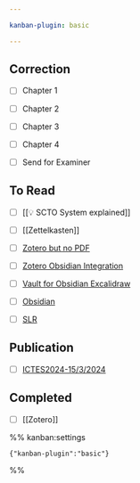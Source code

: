```yaml
---

kanban-plugin: basic

---
```


## Correction

- [ ] Chapter 1
- [ ] Chapter 2
- [ ] Chapter 3
- [ ] Chapter 4
- [ ] Send for Examiner


## To Read

- [ ] [[💡 SCTO System explained]]
- [ ] [[Zettelkasten]]
- [ ] [Zotero but no PDF](https://forum.obsidian.md/t/zotero-but-no-pdfs-in-vault/74496)
- [ ] [Zotero Obsidian Integration](https://github.com/aprijunaidi/zotero_obsidian_integration)
- [ ] [Vault for Obsidian Excalidraw](https://github.com/Bowen-0x00/obsidian-excalidraw-example-vault)
- [ ] [Obsidian](https://youtu.be/LyOIvoHtRCM?si=FuxfIJ05hUH6gKd_)
- [ ] [SLR](https://drshahizan.gitbook.io/slr/)


## Publication

- [ ] [ICTES2024-15/3/2024](https://submit.confbay.com/conf/ictesicoseb2024)


## Completed

- [ ] [[Zotero]]




%% kanban:settings
```
{"kanban-plugin":"basic"}
```
%%
